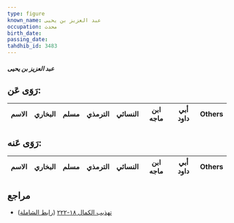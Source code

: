 ```yaml
---
type: figure
known_name: عبد العزيز بن يحيى
occupation: محدث
birth_date:
passing_date:
tahdhib_id: 3483
---
```

##### عبد العزيز بن يحيى

## رَوَى عَن:
| الاسم | البخاري | مسلم | الترمذي | النسائي | ابن ماجه | أبي داود | Others |
| ----- | ------- | ---- | ------- | ------- | -------- | -------- | ------ |
## رَوَى عَنه:
| الاسم | البخاري | مسلم | الترمذي | النسائي | ابن ماجه | أبي داود | Others |
| ----- | ------- | ---- | ------- | ------- | -------- | -------- | ------ |
## مراجع
- [تهذيب الكمال ١٨-٢٢٢](obsidian://open?vault=Tahdhib-al-Kamal&file=Figures/٣٤٨٣-عبد%20العزيز%20بن%20يحيى) ([رابط الشاملة](https://shamela.ws/book/3722/9255))